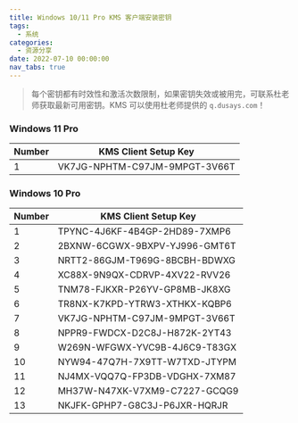 ```yaml
---
title: Windows 10/11 Pro KMS 客户端安装密钥
tags:
  - 系统
categories:
  - 资源分享
date: 2022-07-10 00:00:00
nav_tabs: true
---
```


> 每个密钥都有时效性和激活次数限制，如果密钥失效或被用完，可联系杜老师获取最新可用密钥。KMS 可以使用杜老师提供的 `q.dusays.com`！

<!-- more -->

### Windows 11 Pro

| Number | KMS Client Setup Key |
| - | - |
| 1 | VK7JG-NPHTM-C97JM-9MPGT-3V66T |

### Windows 10 Pro

| Number | KMS Client Setup Key |
| - | - |
| 1 | TPYNC-4J6KF-4B4GP-2HD89-7XMP6 |
| 2 | 2BXNW-6CGWX-9BXPV-YJ996-GMT6T |
| 3 | NRTT2-86GJM-T969G-8BCBH-BDWXG |
| 4 | XC88X-9N9QX-CDRVP-4XV22-RVV26 |
| 5 | TNM78-FJKXR-P26YV-GP8MB-JK8XG |
| 6 | TR8NX-K7KPD-YTRW3-XTHKX-KQBP6 |
| 7 | VK7JG-NPHTM-C97JM-9MPGT-3V66T |
| 8 | NPPR9-FWDCX-D2C8J-H872K-2YT43 |
| 9 | W269N-WFGWX-YVC9B-4J6C9-T83GX |
| 10 | NYW94-47Q7H-7X9TT-W7TXD-JTYPM |
| 11 | NJ4MX-VQQ7Q-FP3DB-VDGHX-7XM87 |
| 12 | MH37W-N47XK-V7XM9-C7227-GCQG9 |
| 13 | NKJFK-GPHP7-G8C3J-P6JXR-HQRJR |
